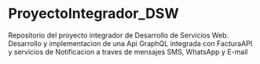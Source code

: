 # ProyectoIntegrador_DSW
Repositorio del proyecto integrador de Desarrollo de Servicios Web. Desarrollo y implementacion de una Api GraphQL integrada con FacturaAPI y servicios de Notificacion a traves de mensajes SMS, WhatsApp y E-mail

